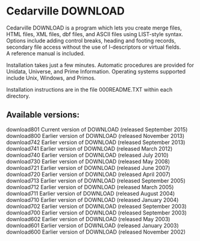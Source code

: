 # Cedarville DOWNLOAD


Cedarville DOWNLOAD is a program which lets you create merge files, HTML files,
XML files, dbf files, and ASCII files using LIST-style syntax.  Options 
include adding control breaks, heading and footing records, secondary
file access without the use of I-descriptors or virtual fields.  
A reference manual is included.

Installation takes just a few minutes.  Automatic procedures are provided
for Unidata, Universe, and Prime Information.  Operating systems supported
include Unix, Windows, and Primos.

Installation instructions are in the file 000README.TXT within each
directory.


## Available versions:

download801        Current version of DOWNLOAD (released September 2015)
download800        Earlier version of DOWNLOAD (released November 2013)
download742        Earlier version of DOWNLOAD (released September 2013)
download741        Earlier version of DOWNLOAD (released March 2012)
download740        Earlier version of DOWNLOAD (released July 2010)
download730        Earlier version of DOWNLOAD (released May 2008)
download721        Earlier version of DOWNLOAD (released June 2007)
download720        Earlier version of DOWNLOAD (released April 2007)
download713        Earlier version of DOWNLOAD (released September 2005)
download712        Earlier version of DOWNLOAD (released March 2005)
download711        Earlier version of DOWNLOAD (released August 2004)
download710        Earlier version of DOWNLOAD (released January 2004)
download702        Earlier version of DOWNLOAD (released September 2003)
download700        Earlier version of DOWNLOAD (released September 2003)
download602        Earlier version of DOWNLOAD (released May 2003)
download601        Earlier version of DOWNLOAD (released January 2003)
download600        Earlier version of DOWNLOAD (released November 2002)


